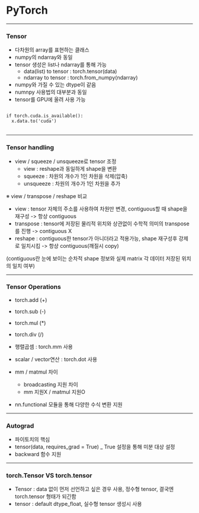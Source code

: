 # PyTorch

* * *

### Tensor

- 다차원의 array를 표현하는 클래스
- numpy의 ndarray와 동일 
- tensor 생성은 list나 ndarray를 통해 가능
  - data(list) to tensor : torch.tensor(data)
  - ndarray to tensor : torch.from_numpy(ndarray)
- numpy와 가질 수 있는 dtype이 같음
- numnpy 사용법의 대부분과 동일
- tensor를 GPU에 올려 사용 가능
<pre>
<code>
if torch.cuda.is_available():
  x.data.to('cuda')
</code>
</pre>

* * *

### Tensor handling
- view / squeeze / unsqueeze로 tensor 조정
  - view : reshape과 동일하게 shape을 변환
  - squeeze : 차원의 개수가 1인 차원을 삭제(압축)
  - unsqueeze : 차원의 개수가 1인 차원을 추가

※ view / transpose / reshape 비교
- view : tensor 자체의 주소를 사용하여 차원만 변경, contiguous할 때 shape을 재구성 -> 항상 contiguous
- transpose : tensor에 저장된 물리적 위치와 상관없이 수학적 의미의 transpose를 진행 -> contiguous X
- reshape : contiguous한 tensor가 아니더라고 적용가능, shape 재구성후 강제로 일치시킴 -> 항상 contiguous(깨질시 copy)

(contiguous란 눈에 보이는 순차적 shape 정보와 실제 matrix 각 데이터 저장된 위치의 일치 여부)

* * *

### Tensor Operations
- torch.add (+)
- torch.sub (-)
- torch.mul (*)
- torch.div (/)
- 행렬곱셈 : torch.mm 사용
- scalar / vector연산 : torch.dot 사용
- mm / matmul 차이
  - broadcasting 지원 차이
  - mm 지원X / matmul 지원O

- nn.functional 모듈을 통해 다양한 수식 변환 지원

* * *

### Autograd
- 파이토치의 핵심
- tensor(data, requires_grad = True) _ True 설정을 통해 미분 대상 설정
- backward 함수 지원

* * *

### torch.Tensor VS torch.tensor

- Tensor : data 없이 먼저 선언하고 싶은 경우 사용, 정수형 tensor, 결국엔 torch.tensor 형태가 되긴함
- tensor : default dtype_float, 실수형 tensor 생성시 사용
